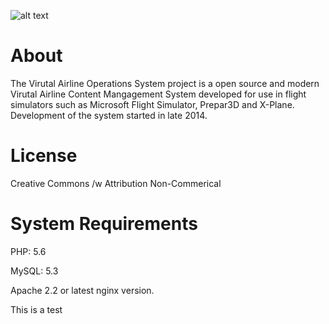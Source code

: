 ![alt text](http://fsvaos.net/img/VAOSLarge.png)

# About

The Virutal Airline Operations System project is a open source and modern Virutal Airline Content Mangagement System developed for use in flight simulators such as Microsoft Flight Simulator, Prepar3D and X-Plane. Development of the system started in late 2014.


# License

Creative Commons /w Attribution Non-Commerical

# System Requirements

PHP: 5.6

MySQL: 5.3

Apache 2.2 or latest nginx version.

This is a test
